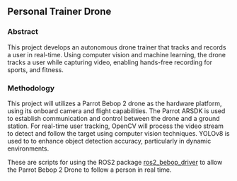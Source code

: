 ## Personal Trainer Drone

### Abstract
This project develops an autonomous drone trainer that tracks and records a user in real-time. Using computer vision and machine learning, the drone tracks a user while capturing video, enabling hands-free recording for sports, and fitness.

### Methodology
This project will utilizes a Parrot Bebop 2 drone as the hardware platform, using its onboard camera and flight capabilities. The Parrot ARSDK is used to establish communication and control between the drone and a ground station. For real-time user tracking, OpenCV will process the video stream to detect and follow the target using computer vision techniques. YOLOv8 is used to to enhance object detection accuracy, particularly in dynamic environments.


 
These are scripts for using the ROS2 package [ros2_bebop_driver](https://github.com/jeremyfix/ros2_bebop_driver) to allow the Parrot Bebop 2 Drone to follow a person in real time.
